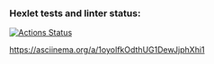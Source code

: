 ### Hexlet tests and linter status:
[![Actions Status](https://github.com/mrE100/java-project-71/workflows/hexlet-check/badge.svg)](https://github.com/mrE100/java-project-71/actions)

https://asciinema.org/a/1oyoIfkOdthUG1DewJjphXhi1
